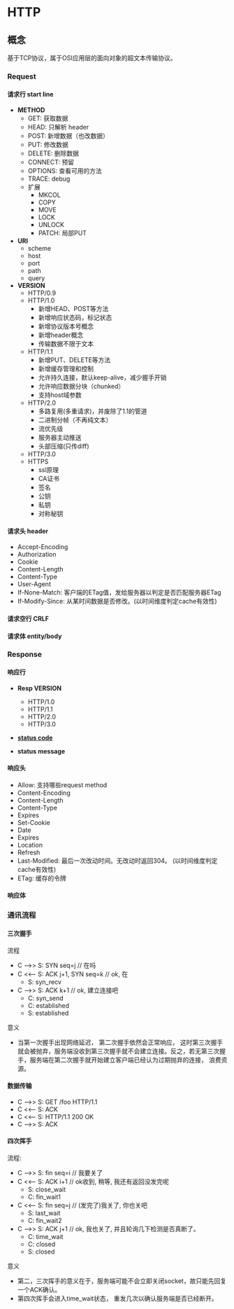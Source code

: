 # HTTP

## 概念

基于TCP协议，属于OSI应用层的面向对象的超文本传输协议。

### Request

#### 请求行 start line

- **METHOD**
  - GET: 获取数据
  - HEAD: 只解析 header
  - POST: 新增数据（也改数据）
  - PUT: 修改数据
  - DELETE: 删除数据
  - CONNECT: 预留
  - OPTIONS: 查看可用的方法
  - TRACE: debug
  - 扩展
    - MKCOL
    - COPY
    - MOVE
    - LOCK
    - UNLOCK
    - PATCH: 局部PUT
- **URI**
  - scheme
  - host
  - port
  - path
  - query
- **VERSION**
  - HTTP/0.9
  - HTTP/1.0
    - 新增HEAD、POST等方法
    - 新增响应状态码，标记状态
    - 新增协议版本号概念
    - 新增header概念
    - 传输数据不限于文本
  - HTTP/1.1
    - 新增PUT、DELETE等方法
    - 新增缓存管理和控制
    - 允许持久连接，默认keep-alive，减少握手开销
    - 允许响应数据分块（chunked）
    - 支持host域参数
  - HTTP/2.0
    - 多路复用(多重请求)，并废除了1.1的管道
    - 二进制分帧（不再纯文本）
    - 流优先级
    - 服务器主动推送
    - 头部压缩(只传diff)
  - HTTP/3.0
  - HTTPS
    - ssl原理
    - CA证书
    - 签名
    - 公钥
    - 私钥
    - 对称秘钥

#### 请求头 header

- Accept-Encoding
- Authorization
- Cookie
- Content-Length
- Content-Type
- User-Agent
- If-None-Match: 客户端的ETag值，发给服务器以判定是否匹配服务器ETag
- If-Modify-Since: 从某时间数据是否修改。(以时间维度判定cache有效性)

#### 请求空行 CRLF

#### 请求体 entity/body

### Response

#### 响应行

- **Resp VERSION**
  - HTTP/1.0
  - HTTP/1.1
  - HTTP/2.0
  - HTTP/3.0

- **[status code](HTTP-statuscode.md)**

- **status message**

#### 响应头

- Allow: 支持哪些request method
- Content-Encoding  
- Content-Length  
- Content-Type
- Expires  
- Set-Cookie  
- Date  
- Expires
- Location
- Refresh
- Last-Modified: 最后一次改动时间。无改动时返回304。 (以时间维度判定cache有效性)
- ETag: 缓存的令牌

#### 响应体  

### 通讯流程

#### 三次握手

流程

- C -->> S: SYN seq=j // 在吗
- C <<-- S: ACK j+1, SYN seq=k // ok, 在
  - S: syn_recv
- C -->> S: ACK k+1 // ok, 建立连接吧
  - C: syn_send
  - C: established
  - S: established

意义

- 当第一次握手出现网络延迟， 第二次握手依然会正常响应， 这时第三次握手就会被抛弃，服务端没收到第三次握手就不会建立连接。反之，若无第三次握手，服务端在第二次握手就开始建立客户端已经认为过期抛弃的连接， 浪费资源。

#### 数据传输

- C -->> S: GET /foo HTTP/1.1
- C <<-- S: ACK
- C <<-- S: HTTP/1.1 200 OK
- C -->> S: ACK

#### 四次挥手

流程:

- C -->> S: fin seq=i // 我要关了
- C <<-- S: ACK i+1 // ok收到, 稍等, 我还有返回没发完呢
  - S: close_wait
  - C: fin_wait1
- C <<-- S: fin seq=j // (发完了)我关了, 你也关吧
  - S: last_wait
  - C: fin_wait2
- C -->> S: ACK j+1 // ok, 我也关了, 并且轮询几下检测是否真断了。
  - C: time_wait
  - C: closed
  - S: closed

意义

- 第二，三次挥手的意义在于，服务端可能不会立即关闭socket，故只能先回复一个ACK确认。  
- 第四次挥手会进入time_wait状态， 重发几次以确认服务端是否已经断开。
